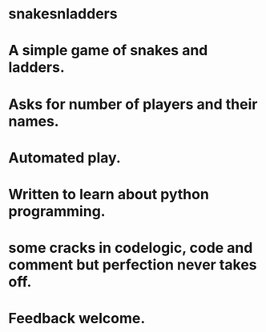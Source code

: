# snakesnladders

# A simple game of snakes and ladders.
# Asks for number of players and their names.
# Automated play.

# Written to learn about python programming.
# some cracks in codelogic, code and comment but perfection never takes off.
# Feedback welcome.
